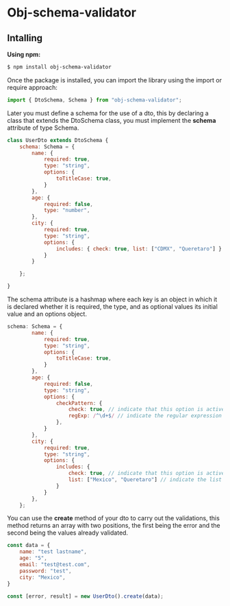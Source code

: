 # Obj-schema-validator

## Intalling
**Using npm:** <br/>
```bash
$ npm install obj-schema-validator
```

Once the package is installed, you can import the library using the import or require approach:

```js
import { DtoSchema, Schema } from "obj-schema-validator";
```

Later you must define a schema for the use of a dto, this by declaring a class that extends the DtoSchema class, you must implement the **schema** attribute of type Schema.
```js
class UserDto extends DtoSchema {
    schema: Schema = {
        name: {
            required: true,
            type: "string",
            options: {
                toTitleCase: true,
            }
        },
        age: {
            required: false,
            type: "number",
        },
        city: {
            required: true,
            type: "string",
            options: {
                includes: { check: true, list: ["CDMX", "Queretaro"] }
            }
        }

    };

}
```
The schema attribute is a hashmap where each key is an object in which it is declared whether it is required, the type, and as optional values ​​its initial value and an options object.
```js
schema: Schema = {
        name: {
            required: true,
            type: "string",
            options: {
                toTitleCase: true,
            }
        },
        age: {
            required: false,
            type: "string",
            options: {
                checkPattern: {
                    check: true, // indicate that this option is active
                    regExp: /^\d+$/ // indicate the regular expression to evaluate
                },
            }
        },
        city: {
            required: true,
            type: "string",
            options: {
                includes: {
                    check: true, // indicate that this option is active
                    list: ["Mexico", "Queretaro"] // indicate the list of allowed values 
                }
            }
        },
    };
```
You can use the **create** method of your dto to carry out the validations, this method returns an array with two positions, the first being the error and the second being the values ​​already validated.
```js
const data = {
    name: "test lastname",
    age: "5",
    email: "test@test.com",
    password: "test",
    city: "Mexico",
}

const [error, result] = new UserDto().create(data);
```

